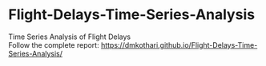 # Flight-Delays-Time-Series-Analysis
Time Series Analysis of Flight Delays <br/>
Follow the complete report: https://dmkothari.github.io/Flight-Delays-Time-Series-Analysis/
